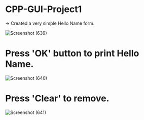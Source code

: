 # CPP-GUI-Project1
 
-> Created a very simple Hello Name form.
  
![Screenshot (639)](https://user-images.githubusercontent.com/87273902/158232031-9ae70dc7-3dff-4a19-9964-25bc0b0953c7.png)

# Press 'OK' button to print Hello Name.
![Screenshot (640)](https://user-images.githubusercontent.com/87273902/158232097-8a681fee-3507-41ce-a425-0ad5d3c38d1f.png)

# Press 'Clear' to remove.
![Screenshot (641)](https://user-images.githubusercontent.com/87273902/158232146-1b786b80-e3e6-4725-a5f9-ae7bd10439e6.png)
